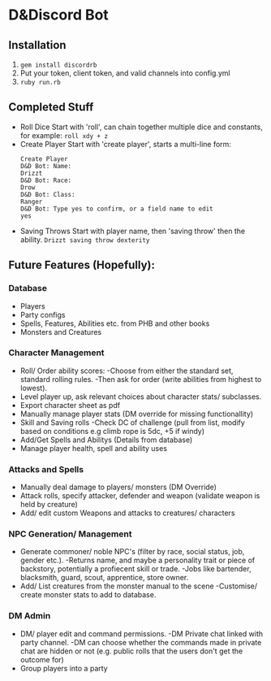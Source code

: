 # D&Discord Bot
## Installation
1. `gem install discordrb`
2. Put your token, client token, and valid channels into config.yml
3. `ruby run.rb`

## Completed Stuff
- Roll Dice
    Start with 'roll', can chain together multiple dice and constants, for example:
    `roll xdy + z`
- Create Player
    Start with 'create player', starts a multi-line form:
    ```
    Create Player
    D&D Bot: Name:
    Drizzt
    D&D Bot: Race:
    Drow
    D&D Bot: Class:
    Ranger
    D&D Bot: Type yes to confirm, or a field name to edit
    yes
    ```
- Saving Throws
    Start with player name, then 'saving throw' then the ability.
    `Drizzt saving throw dexterity`
## Future Features (Hopefully):

### Database
- Players
- Party configs
- Spells, Features, Abilities etc. from PHB and other books
- Monsters and Creatures

### Character Management
- Roll/ Order ability scores:
    -Choose from either the standard set, standard rolling rules.
    -Then ask for order (write abilities from highest to lowest).
- Level player up, ask relevant choices about character stats/ subclasses.
- Export character sheet as pdf
- Manually manage player stats (DM override for missing functionallity)
- Skill and Saving rolls
    -Check DC of challenge (pull from list, modify based on conditions e.g climb rope is 5dc, +5 if windy)
- Add/Get Spells and Abilitys (Details from database)
- Manage player health, spell and ability uses


### Attacks and Spells
- Manually deal damage to players/ monsters (DM Override)
- Attack rolls, specify attacker, defender and weapon (validate weapon is held by creature)
- Add/ edit custom Weapons and attacks to creatures/ characters

### NPC Generation/ Management
- Generate commoner/ noble NPC's (filter by race, social status, job, gender etc.).
    -Returns name, and maybe a personality trait or piece of backstory, potentially a profiecent skill or trade.
    -Jobs like bartender, blacksmith, guard, scout, apprentice, store owner.
- Add/ List creatures from the monster manual to the scene
    -Customise/ create monster stats to add to database.

### DM Admin
- DM/ player edit and command permissions.
    -DM Private chat linked with party channel.
    -DM can choose whether the commands made in private chat are hidden or not (e.g. public rolls that the users don't get the outcome for)
- Group players into a party
